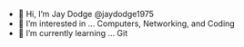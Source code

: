 - 👋 Hi, I’m Jay Dodge @jaydodge1975
- 👀 I’m interested in ... Computers, Networking, and Coding
- 🌱 I’m currently learning ... Git
<!---
- 💞️ I’m looking to collaborate on ...
- 📫 How to reach me ...
--->

<!---
jaydodge1975/jaydodge1975 is a ✨ special ✨ repository because its `README.md` (this file) appears on your GitHub profile.
You can click the Preview link to take a look at your changes.
--->
